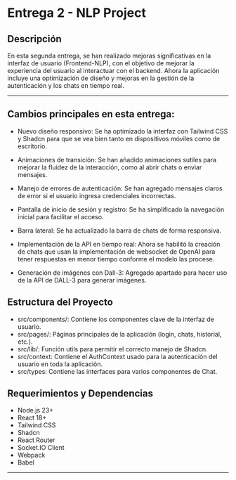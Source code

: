 # Entrega 2 - NLP Project

## Descripción

En esta segunda entrega, se han realizado mejoras significativas en la interfaz de usuario (Frontend-NLP), con el objetivo de mejorar la experiencia del usuario al interactuar con el backend. Ahora la aplicación incluye una  optimización de diseño y mejoras en la gestión de la autenticación y los chats en tiempo real.

---

## Cambios principales en esta entrega:

*   Nuevo diseño responsivo: Se ha optimizado la interfaz con Tailwind CSS y Shadcn para que se vea bien tanto en dispositivos móviles como de escritorio.

* Animaciones de transición: Se han añadido animaciones sutiles para mejorar la fluidez de la interacción, como al abrir chats o enviar mensajes.

* Manejo de errores de autenticación: Se han agregado mensajes claros de error si el usuario ingresa credenciales incorrectas.

* Pantalla de inicio de sesión y registro: Se ha simplificado la navegación inicial para facilitar el acceso.

* Barra lateral: Se ha actualizado la barra de chats de forma responsiva.

* Implementación de la API en tiempo real: Ahora se habilitó la creación de chats que usan la implementación de websocket de OpenAI para tener respuestas en menor tiempo conforme el modelo las procese.

* Generación de imágenes con Dall-3: Agregado apartado para hacer uso de la API de DALL-3 para generar imágenes.

## Estructura del Proyecto
* src/components/: Contiene los componentes clave de la interfaz de usuario.
* src/pages/: Páginas principales de la aplicación (login, chats, historial, etc.).
* src/lib/: Función utils para permitir el correcto manejo de Shadcn.
* src/context: Contiene el AuthContext usado para la autenticación del usuario en toda la aplicación.
* src/types: Contiene las interfaces para varios componentes de Chat.

## Requerimientos y Dependencias
* Node.js 23+
* React 18+
* Tailwind CSS
* Shadcn
* React Router
* Socket.IO Client
* Webpack
* Babel

---

